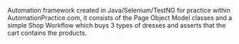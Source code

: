 Automation framework created in Java/Selenium/TestNG for practice within AutomationPractice.com, it consists of the Page Object Model classes and a simple Shop Workflow which buys 3 types of dresses and asserts that the cart contains the products. 